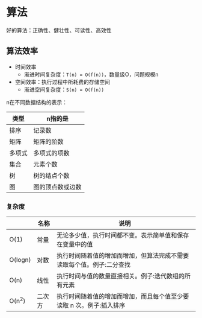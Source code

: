 # 算法

好的算法：正确性、健壮性、可读性、高效性

## 算法效率

- 时间效率
  - 渐进时间复杂度：`T(n) = O(f(n))`，数量级O，问题规模n
- 空间效率：执行过程中所耗费的存储空间
  - 渐进空间复杂度：`S(n) = O(f(n))`

n在不同数据结构的表示：

| 类型   | n指的是          |
| ------ | ---------------- |
| 排序   | 记录数           |
| 矩阵   | 矩阵的阶数       |
| 多项式 | 多项式的项数     |
| 集合   | 元素个数         |
| 树     | 树的结点个数     |
| 图     | 图的顶点数或边数 |

### 复杂度

|                  | 名称   | 说明                                                         |
| ---------------- | ------ | ------------------------------------------------------------ |
| O(1)             | 常量   | 无论多少值，执行时间都不变。表示简单值和保存在变量中的值     |
| O(logn)          | 对数   | 执行时间随着值的增加而增加，但算法完成不需要读取每个值。例子:二分查找 |
| O(n)             | 线性   | 执行时间与值的数量直接相关。例子:迭代数组的所有元素          |
| O(n<sup>2</sup>) | 二次方 | 执行时间随着值的增加而增加，而且每个值至少要读取 n 次。例子:插入排序 |

